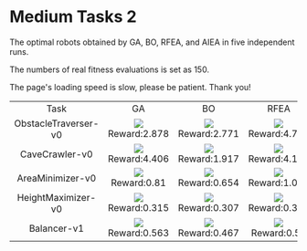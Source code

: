 
# Medium Tasks 2

The optimal robots obtained by GA, BO, RFEA, and AIEA in five independent runs.

The numbers of real fitness evaluations is set as 150.

The page's loading speed is slow, please be patient. Thank you!

<table>
<tr>
<td><center>Task</center></td>
<td><center>GA</center></td>
<td><center>BO</center></td>
<td><center>RFEA</center></td>
<td><center>AIEA</center></td>
</tr>
<tr>
<tr>
<td><center>ObstacleTraverser-v0</center></td>
<td><center><img src="https://github.com/shuleiLiu/AIEA-GIF/blob/main/gif/ga_ObstacleTraverser-v0_2.878.gif" />Reward:2.878</center></td>
<td><center><img src="https://github.com/shuleiLiu/AIEA-GIF/blob/main/gif/bo_ObstacleTraverser-v0_2.771.gif" />Reward:2.771</center></td>
<td><center><img src="https://github.com/shuleiLiu/AIEA-GIF/blob/main/gif/rfea_ObstacleTraverser-v0_4.702.gif" />Reward:4.702</center></td>
<td><center><img src="https://github.com/shuleiLiu/AIEA-GIF/blob/main/gif/aiea_ObstacleTraverser-v0_4.874.gif" />Reward:4.874</center></td>
</tr>
<tr>
<td><center>CaveCrawler-v0</center></td>
<td><center><img src="https://github.com/shuleiLiu/AIEA-GIF/blob/main/gif/ga_CaveCrawler-v0_4.406.gif" />Reward:4.406</center></td>
<td><center><img src="https://github.com/shuleiLiu/AIEA-GIF/blob/main/gif/bo_CaveCrawler-v0_1.917.gif" />Reward:1.917</center></td>
<td><center><img src="https://github.com/shuleiLiu/AIEA-GIF/blob/main/gif/rfea_CaveCrawler-v0_4.158.gif" />Reward:4.158</center></td>
<td><center><img src="https://github.com/shuleiLiu/AIEA-GIF/blob/main/gif/aiea_CaveCrawler-v0_6.252.gif" />Reward:6.252</center></td>
</tr>
<tr>
<td><center>AreaMinimizer-v0</center></td>
<td><center><img src="https://github.com/shuleiLiu/AIEA-GIF/blob/main/gif/ga_AreaMinimizer-v0_0.81.gif" />Reward:0.81</center></td>
<td><center><img src="https://github.com/shuleiLiu/AIEA-GIF/blob/main/gif/bo_AreaMinimizer-v0_0.654.gif" />Reward:0.654</center></td>
<td><center><img src="https://github.com/shuleiLiu/AIEA-GIF/blob/main/gif/rfea_AreaMinimizer-v0_1.007.gif" />Reward:1.007</center></td>
<td><center><img src="https://github.com/shuleiLiu/AIEA-GIF/blob/main/gif/aiea_AreaMinimizer-v0_1.191.gif" />Reward:1.191</center></td>
</tr>
<tr>
<td><center>HeightMaximizer-v0</center></td>
<td><center><img src="https://github.com/shuleiLiu/AIEA-GIF/blob/main/gif/ga_HeightMaximizer-v0_0.315.gif" />Reward:0.315</center></td>
<td><center><img src="https://github.com/shuleiLiu/AIEA-GIF/blob/main/gif/bo_HeightMaximizer-v0_0.307.gif" />Reward:0.307</center></td>
<td><center><img src="https://github.com/shuleiLiu/AIEA-GIF/blob/main/gif/rfea_HeightMaximizer-v0_0.392.gif" />Reward:0.392</center></td>
<td><center><img src="https://github.com/shuleiLiu/AIEA-GIF/blob/main/gif/aiea_HeightMaximizer-v0_0.498.gif" />Reward:0.498</center></td>
</tr>
<tr>
<td><center>Balancer-v1</center></td>
<td><center><img src="https://github.com/shuleiLiu/AIEA-GIF/blob/main/gif/ga_Balancer-v1_0.563.gif" />Reward:0.563</center></td>
<td><center><img src="https://github.com/shuleiLiu/AIEA-GIF/blob/main/gif/bo_Balancer-v1_0.467.gif" />Reward:0.467</center></td>
<td><center><img src="https://github.com/shuleiLiu/AIEA-GIF/blob/main/gif/rfea_Balancer-v1_0.59.gif" />Reward:0.59</center></td>
<td><center><img src="https://github.com/shuleiLiu/AIEA-GIF/blob/main/gif/aiea_Balancer-v1_0.623.gif" />Reward:0.623</center></td>
</tr>
</table>
